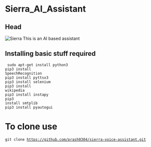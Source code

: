 # Sierra_AI_Assistant
## Head
![Sierra](https://cache.redgiant.com/wp-assets/2016/09/19222442/Sierra-Ready-Blog.jpg)
This is an AI based assistant


## Installing basic stuff required

<code> sudo apt-get install python3</code>
<br>
<code>pip3 install SpeechRecognition</code>
<br>
<code>pip3 install pyttsx3</code>
<br>
<code>pip3 install selenium</code>
<br>
<code>pip3 install wikipedia</code>
<br>
<code>pip3 install instapy</code>
<br>
<code>pip3 install smtplib</code>
<br>
<code>pip3 install pyautogui</code>

# To clone use
<code>git clone https://github.com/prash0304/sierra-voice-assistant.git </code>
